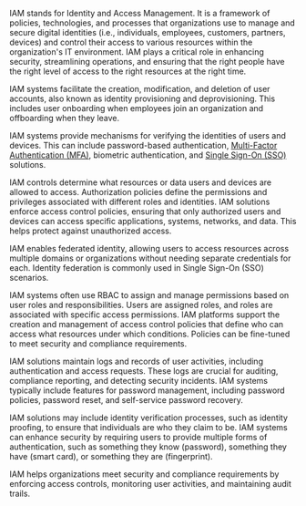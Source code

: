 IAM stands for Identity and Access Management. It is a framework of policies, technologies, and processes that organizations use to manage and secure digital identities (i.e., individuals, employees, customers, partners, devices) and control their access to various resources within the organization's IT environment. IAM plays a critical role in enhancing security, streamlining operations, and ensuring that the right people have the right level of access to the right resources at the right time.

IAM systems facilitate the creation, modification, and deletion of user accounts, also known as identity provisioning and deprovisioning. This includes user onboarding when employees join an organization and offboarding when they leave.

IAM systems provide mechanisms for verifying the identities of users and devices. This can include password-based authentication, [Multi-Factor Authentication (MFA)](), biometric authentication, and [Single Sign-On (SSO)]() solutions.

IAM controls determine what resources or data users and devices are allowed to access. Authorization policies define the permissions and privileges associated with different roles and identities. IAM solutions enforce access control policies, ensuring that only authorized users and devices can access specific applications, systems, networks, and data. This helps protect against unauthorized access.

IAM enables federated identity, allowing users to access resources across multiple domains or organizations without needing separate credentials for each. Identity federation is commonly used in Single Sign-On (SSO) scenarios.

IAM systems often use RBAC to assign and manage permissions based on user roles and responsibilities. Users are assigned roles, and roles are associated with specific access permissions. IAM platforms support the creation and management of access control policies that define who can access what resources under which conditions. Policies can be fine-tuned to meet security and compliance requirements.

IAM solutions maintain logs and records of user activities, including authentication and access requests. These logs are crucial for auditing, compliance reporting, and detecting security incidents. IAM systems typically include features for password management, including password policies, password reset, and self-service password recovery.

IAM solutions may include identity verification processes, such as identity proofing, to ensure that individuals are who they claim to be. IAM systems can enhance security by requiring users to provide multiple forms of authentication, such as something they know (password), something they have (smart card), or something they are (fingerprint).

IAM helps organizations meet security and compliance requirements by enforcing access controls, monitoring user activities, and maintaining audit trails.
